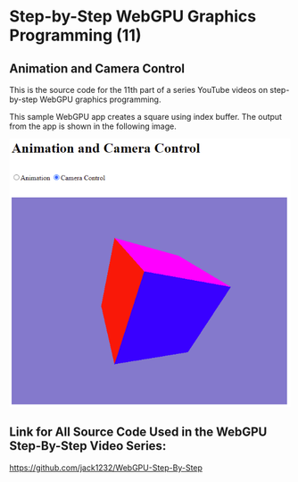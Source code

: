 # Step-by-Step WebGPU Graphics Programming (11) 
## Animation and Camera Control 

This is the source code for the 11th part of a series YouTube videos on step-by-step WebGPU graphics programming.

This sample WebGPU app creates a square using index buffer. The output from the app is shown in the following image.

![image01](dist/assets/image01.png)

## Link for All Source Code Used in the WebGPU Step-By-Step Video Series:

https://github.com/jack1232/WebGPU-Step-By-Step